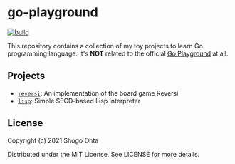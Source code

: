 # go-playground
[![build](https://github.com/athos/go-playground/actions/workflows/build.yml/badge.svg)](https://github.com/athos/go-playground/actions/workflows/build.yml)

This repository contains a collection of my toy projects to learn Go programming language. It's **NOT** related to the official [Go Playground](https://play.golang.org/) at all.

## Projects

- [`reversi`](./reversi): An implementation of the board game Reversi
- [`lisp`](./lisp): Simple SECD-based Lisp interpreter

## License

Copyright (c) 2021 Shogo Ohta

Distributed under the MIT License. See LICENSE for more details.
